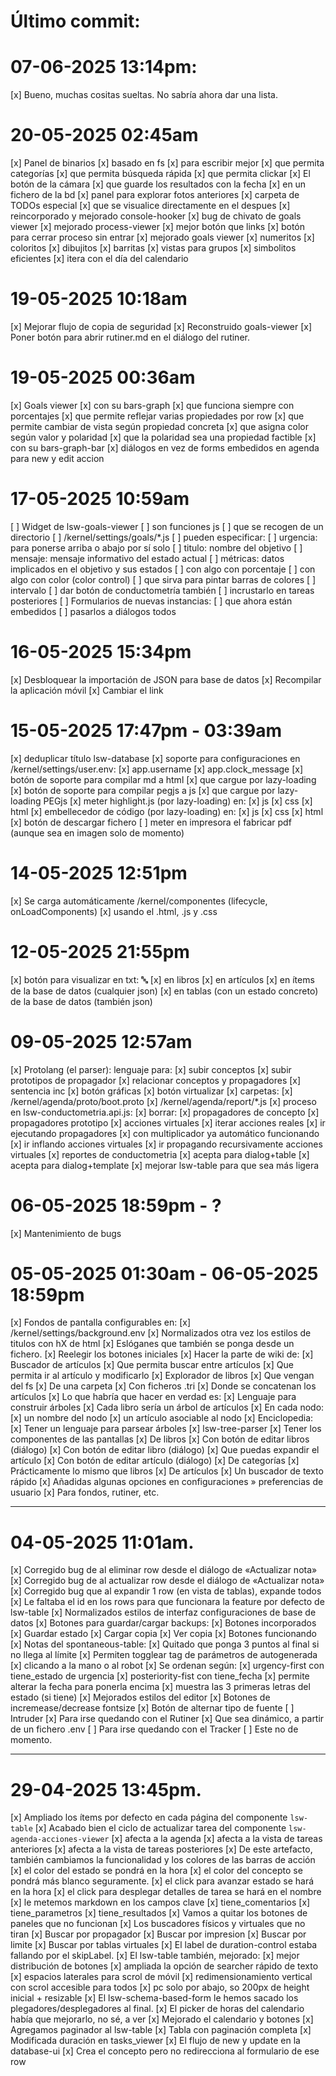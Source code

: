 # Último commit:

# 07-06-2025 13:14pm:

[x] Bueno, muchas cositas sueltas. No sabría ahora dar una lista.

# 20-05-2025 02:45am

[x] Panel de binarios
  [x] basado en fs
    [x] para escribir mejor
  [x] que permita categorías
  [x] que permita búsqueda rápida
  [x] que permita clickar
[x] El botón de la cámara
  [x] que guarde los resultados con la fecha
  [x] en un fichero de la bd
[x] panel para explorar fotos anteriores
[x] carpeta de TODOs especial
  [x] que se visualice directamente en el despues
[x] reincorporado y mejorado console-hooker
[x] bug de chivato de goals viewer
[x] mejorado process-viewer
  [x] mejor botón que links
  [x] botón para cerrar proceso sin entrar
[x] mejorado goals viewer
  [x] numeritos
  [x] coloritos
  [x] dibujitos
  [x] barritas
  [x] vistas para grupos
  [x] simbolitos eficientes
  [x] itera con el día del calendario


# 19-05-2025 10:18am

[x] Mejorar flujo de copia de seguridad
[x] Reconstruido goals-viewer
[x] Poner botón para abrir rutiner.md en el diálogo del rutiner.


# 19-05-2025 00:36am

[x] Goals viewer
  [x] con su bars-graph
    [x] que funciona siempre con porcentajes
    [x] que permite reflejar varias propiedades por row
    [x] que permite cambiar de vista según propiedad concreta
    [x] que asigna color según valor y polaridad
      [x] que la polaridad sea una propiedad factible
  [x] con su bars-graph-bar
[x] diálogos en vez de forms embedidos en agenda para new y edit accion


# 17-05-2025 10:59am

[ ] Widget de lsw-goals-viewer
  [ ] son funciones js
  [ ] que se recogen de un directorio
    [ ] /kernel/settings/goals/*.js
  [ ] pueden especificar:
    [ ] urgencia: para ponerse arriba o abajo por sí solo
    [ ] titulo: nombre del objetivo
    [ ] mensaje: mensaje informativo del estado actual
    [ ] métricas: datos implicados en el objetivo y sus estados
      [ ] con algo con porcentaje
      [ ] con algo con color (color control)
      [ ] que sirva para pintar barras de colores
    [ ] intervalo
  [ ] dar botón de conductometría también
  [ ] incrustarlo en tareas posteriores
[ ] Formularios de nuevas instancias:
  [ ] que ahora están embedidos
  [ ] pasarlos a diálogos todos

# 16-05-2025 15:34pm

[x] Desbloquear la importación de JSON para base de datos
[x] Recompilar la aplicación móvil
[x] Cambiar el link

# 15-05-2025 17:47pm - 03:39am

[x] deduplicar título lsw-database
[x] soporte para configuraciones en /kernel/settings/user.env:
  [x] app.username
  [x] app.clock_message
[x] botón de soporte para compilar md a html
  [x] que cargue por lazy-loading
[x] botón de soporte para compilar pegjs a js
  [x] que cargue por lazy-loading PEGjs
[x] meter highlight.js (por lazy-loading) en:
  [x] js
  [x] css
  [x] html
[x] embellecedor de código (por lazy-loading) en:
  [x] js
  [x] css
  [x] html
[x] botón de descargar fichero
[ ] meter en impresora el fabricar pdf (aunque sea en imagen solo de momento)

# 14-05-2025 12:51pm

[x] Se carga automáticamente /kernel/componentes (lifecycle, onLoadComponents)
  [x] usando el .html, .js y .css

# 12-05-2025 21:55pm

[x] botón para visualizar en txt: 🔤
  [x] en libros
  [x] en artículos
  [x] en ítems de la base de datos (cualquier json)
  [x] en tablas (con un estado concreto) de la base de datos (también json)

# 09-05-2025 12:57am

[x] Protolang (el parser): lenguaje para:
  [x] subir conceptos
  [x] subir prototipos de propagador
  [x] relacionar conceptos y propagadores
[x] sentencia inc
[x] botón gráficas
  [x] botón virtualizar
  [x] carpetas:
    [x] /kernel/agenda/proto/boot.proto
    [x] /kernel/agenda/report/*.js
[x] proceso en lsw-conductometria.api.js:
  [x] borrar:
    [x] propagadores de concepto
    [x] propagadores prototipo
    [x] acciones virtuales
  [x] iterar acciones reales
    [x] ir ejecutando propagadores
      [x] con multiplicador ya automático funcionando
    [x] ir inflando acciones virtuales
    [x] ir propagando recursivamente acciones virtuales
[x] reportes de conductometria
  [x] acepta para dialog+table
  [x] acepta para dialog+template
[x] mejorar lsw-table para que sea más ligera

# 06-05-2025 18:59pm - ?

[x] Mantenimiento de bugs

# 05-05-2025 01:30am - 06-05-2025 18:59pm

[x] Fondos de pantalla configurables en:
  [x] /kernel/settings/background.env
[x] Normalizados otra vez los estilos de titulos con hX de html
[x] Eslóganes que también se ponga desde un fichero.
[x] Reelegir los botones iniciales
[x] Hacer la parte de wiki de:
  [x] Buscador de artículos
    [x] Que permita buscar entre artículos
    [x] Que permita ir al artículo y modificarlo
  [x] Explorador de libros
    [x] Que vengan del fs
    [x] De una carpeta
    [x] Con ficheros .tri
      [x] Donde se concatenan los artículos
      [x] Lo que habría que hacer en verdad es:
        [x] Lenguaje para construir árboles
        [x] Cada libro sería un árbol de artículos
        [x] En cada nodo:
          [x] un nombre del nodo
          [x] un artículo asociable al nodo
[x] Enciclopedia:
  [x] Tener un lenguaje para parsear árboles
    [x] lsw-tree-parser
  [x] Tener los componentes de las pantallas
    [x] De libros
      [x] Con botón de editar libros (diálogo)
      [x] Con botón de editar libro (diálogo)
      [x] Que puedas expandir el artículo
      [x] Con botón de editar artículo (diálogo)
    [x] De categorías
      [x] Prácticamente lo mismo que libros
    [x] De artículos
      [x] Un buscador de texto rápido
[x] Añadidas algunas opciones en configuraciones » preferencias de usuario
  [x] Para fondos, rutiner, etc.

----

# 04-05-2025 11:01am.

[x] Corregido bug de al eliminar row desde el diálogo de «Actualizar nota»
[x] Corregido bug de al actualizar row desde el diálogo de «Actualizar nota»
[x] Corregido bug que al expandir 1 row (en vista de tablas), expande todos
  [x] Le faltaba el id en los rows para que funcionara la feature por defecto de lsw-table
[x] Normalizados estilos de interfaz configuraciones de base de datos
[x] Botones para guardar/cargar backups:
  [x] Botones incorporados
    [x] Guardar estado
    [x] Cargar copia
    [x] Ver copia
  [x] Botones funcionando
[x] Notas del spontaneous-table:
  [x] Quitado que ponga 3 puntos al final si no llega al límite
  [x] Permiten togglear tag de parámetros de autogenerada
    [x] clicando a la mano o al robot
  [x] Se ordenan según:
    [x] urgency-first con tiene_estado de urgencia
    [x] posteriority-fist con tiene_fecha
    [x] permite alterar la fecha para ponerla encima
    [x] muestra las 3 primeras letras del estado (si tiene)
  [x] Mejorados estilos del editor
    [x] Botones de incremease/decrease fontsize
    [x] Botón de alternar tipo de fuente
[ ] Intruder
  [x] Para irse quedando con el Rutiner
    [x] Que sea dinámico, a partir de un fichero .env
  [ ] Para irse quedando con el Tracker
    [ ] Este no de momento.


----

# 29-04-2025 13:45pm.

[x] Ampliado los ítems por defecto en cada página del componente `lsw-table`
[x] Acabado bien el ciclo de actualizar tarea del componente `lsw-agenda-acciones-viewer`
  [x] afecta a la agenda
  [x] afecta a la vista de tareas anteriores
  [x] afecta a la vista de tareas posteriores
[x] De este artefacto, también cambiamos la funcionalidad y los colores de las barras de acción
  [x] el color del estado se pondrá en la hora
  [x] el color del concepto se pondrá más blanco seguramente.
  [x] el click para avanzar estado se hará en la hora
  [x] el click para desplegar detalles de tarea se hará en el nombre
    [x] le metemos markdown en los campos clave
      [x] tiene_comentarios
      [x] tiene_parametros
      [x] tiene_resultados
[x] Vamos a quitar los botones de paneles que no funcionan
  [x] Los buscadores físicos y virtuales que no tiran
    [x] Buscar por propagador
    [x] Buscar por impresion
    [x] Buscar por limite
    [x] Buscar por tablas virtuales
[x] El label de duration-control estaba fallando por el skipLabel.
[x] El lsw-table también, mejorado:
  [x] mejor distribución de botones
  [x] ampliada la opción de searcher rápido de texto
  [x] espacios laterales para scrol de móvil
  [x] redimensionamiento vertical con scrol accesible para todos
    [x] pc solo por abajo, so 200px de height inicial + resizable
[x] El lsw-schema-based-form le hemos sacado los plegadores/desplegadores al final.
[x] El picker de horas del calendario había que mejorarlo, no sé, a ver
[x] Mejorado el calendario y botones
[x] Agregamos paginador al lsw-table
[x] Tabla con paginación completa
[x] Modificada duración en tasks_viewer
[x] El flujo de new y update en la database-ui
  [x] Crea el concepto pero no redirecciona al formulario de ese row
